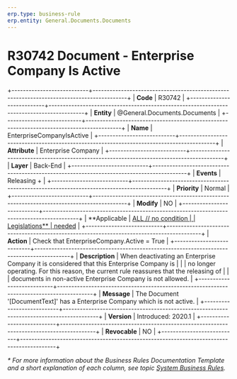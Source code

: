 ```yaml
---
erp.type: business-rule
erp.entity: General.Documents.Documents
---
```


# R30742 Document - Enterprise Company Is Active
+---------------------------+------------------------------------------------------------------------------------------+
| **Code**                  | R30742                                                                                   |
+---------------------------+------------------------------------------------------------------------------------------+
| **Entity**                | @General.Documents.Documents                                                                       |
+---------------------------+------------------------------------------------------------------------------------------+
| **Name**                  | EnterpriseCompanyIsActive                                                                |
+---------------------------+------------------------------------------------------------------------------------------+
| **Attribute**             | Enterprise Company                                                                       |
+---------------------------+------------------------------------------------------------------------------------------+
| **Layer**                 | Back-End                                                                                 |
+---------------------------+------------------------------------------------------------------------------------------+
| **Events**                | Releasing +                                                                              |
+---------------------------+------------------------------------------------------------------------------------------+
| **Priority**              | Normal                                                                                   |
+---------------------------+------------------------------------------------------------------------------------------+
| **Modify**                | NO                                                                                       |
+---------------------------+------------------------------------------------------------------------------------------+
| **Applicable              | [ALL // no condition                                                                     |
| Legislations**            | needed](xref:applicable-legislations)                                                    |
+---------------------------+------------------------------------------------------------------------------------------+
| **Action**                | Check that EnterpriseCompany.Active = True                                               |
+---------------------------+------------------------------------------------------------------------------------------+
| **Description**           | When deactivating an Enterprise Company it is considered that this Enterprise Company is |
|                           | no longer operating. For this reason, the current rule reassures that the releasing of   |
|                           | documents in non-active Enterprise Company is not allowed.                               |
+---------------------------+------------------------------------------------------------------------------------------+
| **Message**               | The Document \'\[DocumentText\]\' has a Enterprise Company which is not active.          |
+---------------------------+------------------------------------------------------------------------------------------+
| **Version**               | Introduced: 2020.1                                                                       |
+---------------------------+------------------------------------------------------------------------------------------+
| **Revocable**             | NO                                                                                       |
+---------------------------+------------------------------------------------------------------------------------------+

*\* For more information about the Business Rules Documentation Template and a short explanation of each column, see
topic [System Business Rules](../templates/template-description-system-business-rules.md).*
